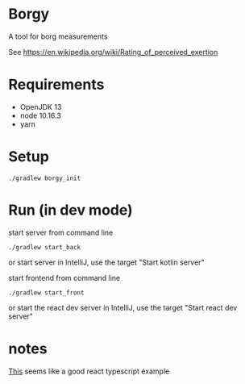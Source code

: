 Borgy
=====

A tool for borg measurements

See https://en.wikipedia.org/wiki/Rating_of_perceived_exertion

Requirements
============

* OpenJDK 13
* node 10.16.3
* yarn

Setup
=====

    ./gradlew borgy_init
    
Run (in dev mode)
===

start server from command line

    ./gradlew start_back
    
or start server in IntelliJ, use the target "Start kotlin server"    

    
start frontend from command line

    ./gradlew start_front
    
or start the react dev server in IntelliJ, use the target "Start react dev server"
 
    
notes
=====
[This](https://github.com/toddlucas/react-tsx-starter) seems like a good react typescript example

